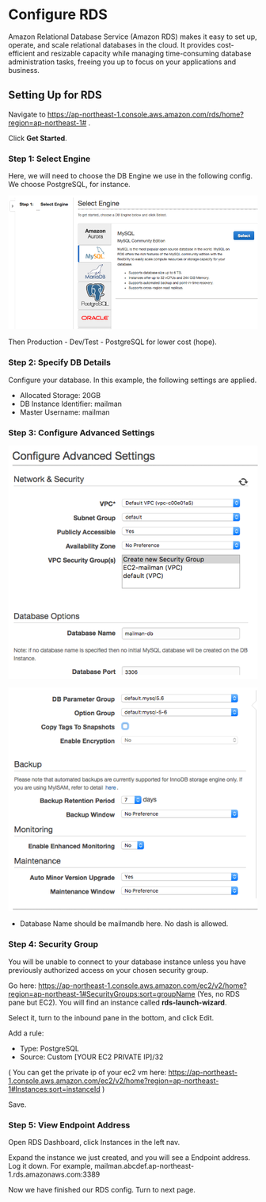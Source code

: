 # Configure RDS
Amazon Relational Database Service (Amazon RDS) makes it easy to set up, operate, and scale relational databases in the cloud. It provides cost-efficient and resizable capacity while managing time-consuming database administration tasks, freeing you up to focus on your applications and business.


## Setting Up for RDS

Navigate to https://ap-northeast-1.console.aws.amazon.com/rds/home?region=ap-northeast-1# . 

Click **Get Started**.

###  Step 1: Select Engine

Here, we will need to choose the DB Engine we use in the following config. We choose PostgreSQL, for instance.

![](img/03-01.png)

Then Production - Dev/Test - PostgreSQL for lower cost (hope).


### Step 2: Specify DB Details

Configure your database. In this example, the following settings are applied.

- Allocated Storage: 20GB
- DB Instance Identifier: mailman
- Master Username: mailman

### Step 3: Configure Advanced Settings

![](img/03-03.png)

![](img/03-04.png)

* Database Name should be mailmandb here. No dash is allowed.

### Step 4: Security Group

You will be unable to connect to your database instance unless you have previously authorized access on your chosen security group.

Go here: https://ap-northeast-1.console.aws.amazon.com/ec2/v2/home?region=ap-northeast-1#SecurityGroups:sort=groupName (Yes, no RDS pane but EC2). You will find an instance called **rds-launch-wizard**. 

Select it, turn to the inbound pane in the bottom, and click Edit.

Add a rule:
- Type: PostgreSQL
- Source: Custom [YOUR EC2 PRIVATE IP]/32

( You can get the private ip of your ec2 vm here: https://ap-northeast-1.console.aws.amazon.com/ec2/v2/home?region=ap-northeast-1#Instances:sort=instanceId )

Save.

### Step 5: View Endpoint Address

Open RDS Dashboard, click Instances in the left nav.

Expand the instance we just created, and you will see a Endpoint address. Log it down. For example, mailman.abcdef.ap-northeast-1.rds.amazonaws.com:3389

Now we have finished our RDS config. Turn to next page.
